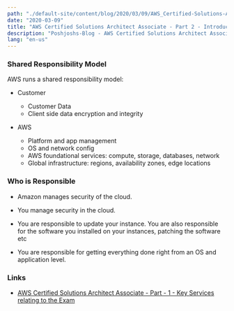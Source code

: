 ```yaml
---
path: "./default-site/content/blog/2020/03/09/AWS_Certified-Solutions-Architect-Associate_Part-2_Introduction-to-Security.md"
date: "2020-03-09"
title: "AWS Certified Solutions Architect Associate - Part 2 - Introduction to Security"
description: "Poshjoshs-Blog - AWS Certified Solutions Architect Associate - Part 2 - Introduction to Security"
lang: "en-us"
---
```


### Shared Responsibility Model ###

AWS runs a shared responsibility model:

- Customer

  * Customer Data
  * Client side data encryption and integrity

- AWS

  * Platform and app management
  * OS and network config
  * AWS foundational services: compute, storage, databases, network
  * Global infrastructure: regions, availability zones, edge locations  

### Who is Responsible ###

- Amazon manages security of the cloud.

- You manage security in the cloud.

- You are responsible to update your instance. You are also responsible for the software you installed on your instances, patching the software etc

- You are responsible for getting everything done right from an OS and application level.

### Links ###

- [AWS Certified Solutions Architect Associate - Part - 1 - Key Services relating to the Exam](/2020/03/09/AWS_Certified-Solutions-Architect-Associate_Part-1_Key-services-relating-to-the-Exam/)
